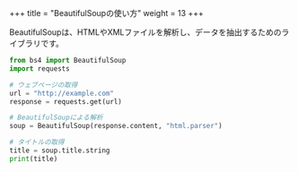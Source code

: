 +++
title = "BeautifulSoupの使い方"
weight = 13
+++

BeautifulSoupは、HTMLやXMLファイルを解析し、データを抽出するためのライブラリです。

```python
from bs4 import BeautifulSoup
import requests

# ウェブページの取得
url = "http://example.com"
response = requests.get(url)

# BeautifulSoupによる解析
soup = BeautifulSoup(response.content, "html.parser")

# タイトルの取得
title = soup.title.string
print(title)
```
